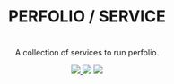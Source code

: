 <div align="center">
    <h1 style="padding-bottom:20px;">
        PERFOLIO / SERVICE
    </h1>
    <p>
        A collection of services to run perfolio.
    </p>
    <a 
        href="https://github.com/perfolio/service/blob/master/LICENSE">
        <img 
            src="https://img.shields.io/badge/license-MIT-blue.svg?style=flat-square">
        </img>
    </a>
    <a 
    href="https://goreportcard.com/report/github.com/perfolio/service">
        <img src="https://goreportcard.com/badge/github.com/perfolio/service"></img></a>
    <a href="https://codecov.io/gh/perfolio/service">
        <img src="https://codecov.io/gh/perfolio/service/branch/master/graph/badge.svg" />
    </a>
</div>
